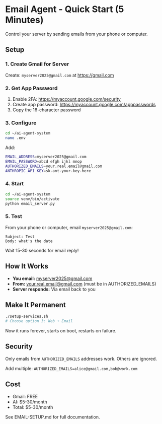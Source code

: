 # Email Agent - Quick Start (5 Minutes)

Control your server by sending emails from your phone or computer.

## Setup

### 1. Create Gmail for Server

Create: `myserver2025@gmail.com` at https://gmail.com

### 2. Get App Password

1. Enable 2FA: https://myaccount.google.com/security
2. Create app password: https://myaccount.google.com/apppasswords
3. Copy the 16-character password

### 3. Configure

```bash
cd ~/ai-agent-system
nano .env
```

Add:
```bash
EMAIL_ADDRESS=myserver2025@gmail.com
EMAIL_PASSWORD=abcd efgh ijkl mnop
AUTHORIZED_EMAILS=your.real.email@gmail.com
ANTHROPIC_API_KEY=sk-ant-your-key-here
```

### 4. Start

```bash
cd ~/ai-agent-system
source venv/bin/activate
python email_server.py
```

### 5. Test

From your phone or computer, email `myserver2025@gmail.com`:

```
Subject: Test
Body: what's the date
```

Wait 15-30 seconds for email reply!

## How It Works

- **You email:** myserver2025@gmail.com
- **From:** your.real.email@gmail.com (must be in AUTHORIZED_EMAILS)
- **Server responds:** Via email back to you

## Make It Permanent

```bash
./setup-services.sh
# Choose option 3: Web + Email
```

Now it runs forever, starts on boot, restarts on failure.

## Security

Only emails from `AUTHORIZED_EMAILS` addresses work. Others are ignored.

Add multiple: `AUTHORIZED_EMAILS=alice@gmail.com,bob@work.com`

## Cost

- Gmail: FREE
- AI: $5-30/month
- Total: $5-30/month

See EMAIL-SETUP.md for full documentation.
